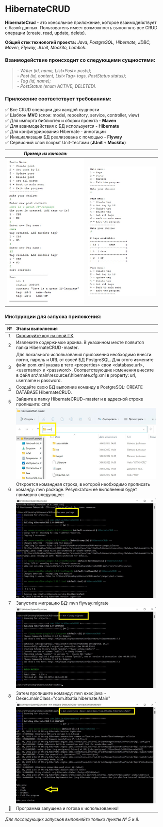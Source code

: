 # HibernateCRUD

**HibernateCrud** - это консольное приложение, которое взаимодействует с базой данных. Пользователь имеет возможность выполнять все CRUD операции (create, read, update, delete).   

**Общий стек технологий проекта:** _Java, PostgreSQL, Hibernate, JDBC, Maven, Flyway, JUnit, Mockito, Lombok_.

### Взаимодействие происходит со следующими сущностями:  
>*- Writer (id, name, List<Post<Post>> posts);*  
*- Post (id, content, List<<Tag>Tag> tags, PostStatus status);*   
*- Tag (id, name);*  
*- PostStatus (enum ACTIVE, DELETED).*

### Приложение соответствует требованиям: 
:white_check_mark: Все CRUD операции для каждой сущности   
:white_check_mark: Шаблон __MVC__ (слои: model, repository, service, controller, view)    
:white_check_mark: Для импорта библиотек и сборки проекта - __Maven__   
:white_check_mark: Для взаимодействия с БД используется - __Hibernate__   
:white_check_mark: Для конфигурирования Hibernate - аннотации   
:white_check_mark: Инициализация БД реализована с помощью - __Flyway__   
:white_check_mark: Сервисный слой покрыт Unit-тестами (__JUnit + Mockito__)

|***Пример из консоли:***||
|:----:|:----:|
|![](screenshots/consol-1.jpg)|![](screenshots/consol-2.jpg)|

### Инструкции для запуска приложения:

|             №             | Этапы выполнения                                                                                                                                                                                                                                                                                                                                                           |
|:-------------------------:|:---------------------------------------------------------------------------------------------------------------------------------------------------------------------------------------------------------------------------------------------------------------------------------------------------------------------------------------------------------------------------|
|             1             | [Скопируйте код на свой ПК](https://github.com/itbatia/HibernateCRUD/archive/refs/heads/master.zip)                                                                                                                                                                                                                                                                        |
|             2             | Извлеките содержимое архива. В указанном месте появится папка HibernateCRUD-master.                                                                                                                                                                                                                                                                                        |
|             3             | Для локального использования приложения необходимо внести логин, пароль и URL от своей БД PostgreSQL.     Для этого измените файл pom.xml указав в теге <<properties>properties> свои <database.url>, <username<username>> и <password<password>>.     Соответствующие изменения внесите в файл src\main\resources\hibernate.cfg.xml в property: url, username и password. |
|             4             | Создайте свою БД выполнив команду в PostgreSQL: CREATE DATABASE HibernateCRUD.                                                                                                                                                                                                                                                                                             |
|             5             | Зайдите в папку HibernateCRUD-master и в адресной строке пропишите: cmd                                                                                                                                                                                                                                                                                                    |
|                           | ![](screenshots/screen1.jpg)                                                                                                                                                                                                                                                                                                                                               |
|             6             | Откроется командная строка, в которой необходимо прописать команду: mvn package. Результатом её выполнения будет примерно следующее:                                                                                                                                                                                                                                       |
|                           | ![](screenshots/screen2.jpg)                                                                                                                                                                                                                                                                                                                                               |
|             7             | Запустите миграцию БД: mvn flyway:migrate                                                                                                                                                                                                                                                                                                                                  |
|                           | ![](screenshots/screen3.jpg)                                                                                                                                                                                                                                                                                                                                               ||
|             8             | Затем пропишите команду: mvn exec:java -Dexec.mainClass="com.itbatia.hibernate.Main"                                                                                                                                                                                                                                                                                       |
|                           | ![](screenshots/screen4.jpg)                                                                                                                                                                                                                                                                                                                                               |
| :triangular_flag_on_post: | Программа запущена и готова к использованию!                                                                                                                                                                                                                                                                                                                               |

*Для последующих запусков выполняйте только пункты № 5 и 8.*
